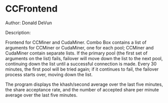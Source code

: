 CCFrontend
==========

Author: Donald DeVun

Description: 

Frontend for CCMiner and CudaMiner. Combo Box contains a list of arguments for CCMiner or CudaMiner, one for each pool; CCMiner and CudaMiner contain separate lists.
If the primary pool (the first set of arguments on the list) fails, failover will move down the list to the next pool, continuing down the list until a successful connection is made.
Every 30 minutes, the first pool will be tried again; if it continues to fail, the failover process starts over, moving down the list.

The program displays the khash/second average over the last five minutes, the share acceptance rate, and the number of accepted share per minute average over the last five minutes.
